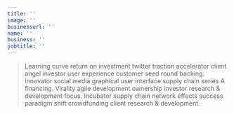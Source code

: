```yaml
---
title: ''
image: ''
businessurl: ''
name: ''
business: ''
jobtitle: ''
---
```


> Learning curve return on investment twitter traction accelerator client angel investor user experience customer seed round backing. Innovator social media graphical user interface supply chain series A financing. Virality agile development ownership investor research & development focus. Incubator supply chain network effects success paradigm shift crowdfunding client research & development.
